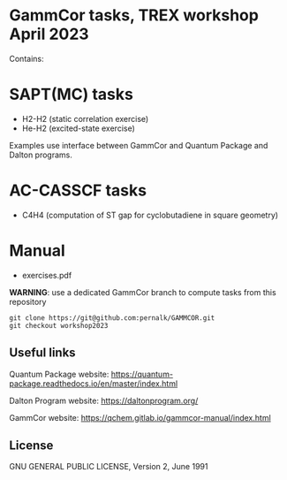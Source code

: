 # GammCor tasks, TREX workshop April 2023

Contains:
# SAPT(MC) tasks
- H2-H2 (static correlation exercise)
- He-H2 (excited-state exercise)

Examples use interface between GammCor and Quantum Package and Dalton programs.

# AC-CASSCF tasks
- C4H4 (computation of ST gap for cyclobutadiene in square geometry)

# Manual
- exercises.pdf

**WARNING**: use a dedicated GammCor branch to compute tasks from this repository

```
git clone https://git@github.com:pernalk/GAMMCOR.git
git checkout workshop2023
```

## Useful links
Quantum Package website:
https://quantum-package.readthedocs.io/en/master/index.html

Dalton Program website:
https://daltonprogram.org/

GammCor website:
https://qchem.gitlab.io/gammcor-manual/index.html

## License
GNU GENERAL PUBLIC LICENSE, Version 2, June 1991
